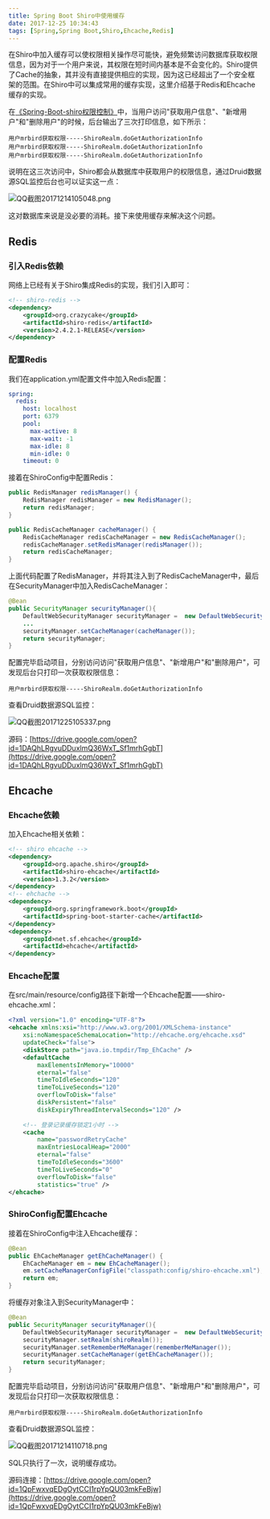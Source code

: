 ```yaml
---
title: Spring Boot Shiro中使用缓存
date: 2017-12-25 10:34:43
tags: [Spring,Spring Boot,Shiro,Ehcache,Redis]
---
```

在Shiro中加入缓存可以使权限相关操作尽可能快，避免频繁访问数据库获取权限信息，因为对于一个用户来说，其权限在短时间内基本是不会变化的。Shiro提供了Cache的抽象，其并没有直接提供相应的实现，因为这已经超出了一个安全框架的范围。在Shiro中可以集成常用的缓存实现，这里介绍基于Redis和Ehcache缓存的实现。

在[《Spring-Boot-shiro权限控制》](/Spring-Boot-Shiro权限控制.html)中，当用户访问"获取用户信息"、"新增用户"和"删除用户"的时候，后台输出了三次打印信息，如下所示：
<!--more-->
```
用户mrbird获取权限-----ShiroRealm.doGetAuthorizationInfo
用户mrbird获取权限-----ShiroRealm.doGetAuthorizationInfo
用户mrbird获取权限-----ShiroRealm.doGetAuthorizationInfo
```
说明在这三次访问中，Shiro都会从数据库中获取用户的权限信息，通过Druid数据源SQL监控后台也可以证实这一点：

![QQ截图20171214105048.png](img/QQ截图20171214105048.png)

这对数据库来说是没必要的消耗。接下来使用缓存来解决这个问题。
## Redis
### 引入Redis依赖
网络上已经有关于Shiro集成Redis的实现，我们引入即可：
```xml
<!-- shiro-redis -->
<dependency>
    <groupId>org.crazycake</groupId>
    <artifactId>shiro-redis</artifactId>
    <version>2.4.2.1-RELEASE</version>
</dependency>
```
### 配置Redis
我们在application.yml配置文件中加入Redis配置：
```yml
spring:
  redis:
    host: localhost
    port: 6379
    pool:
      max-active: 8
      max-wait: -1
      max-idle: 8
      min-idle: 0
    timeout: 0
```
接着在ShiroConfig中配置Redis：
```java
public RedisManager redisManager() {
    RedisManager redisManager = new RedisManager();
    return redisManager;
}

public RedisCacheManager cacheManager() {
    RedisCacheManager redisCacheManager = new RedisCacheManager();
    redisCacheManager.setRedisManager(redisManager());
    return redisCacheManager;
}
```
上面代码配置了RedisManager，并将其注入到了RedisCacheManager中，最后在SecurityManager中加入RedisCacheManager：
```java
@Bean  
public SecurityManager securityManager(){  
    DefaultWebSecurityManager securityManager =  new DefaultWebSecurityManager();
    ...
    securityManager.setCacheManager(cacheManager());
    return securityManager;  
}
```
配置完毕启动项目，分别访问访问"获取用户信息"、"新增用户"和"删除用户"，可发现后台只打印一次获取权限信息：
```
用户mrbird获取权限-----ShiroRealm.doGetAuthorizationInfo
```
查看Druid数据源SQL监控：

![QQ截图20171225105337.png](img/QQ截图20171225105337.png)

源码：[https://drive.google.com/open?id=1DAQhLRgvuDDuxlmQ36WxT_Sf1mrhGgbT](https://drive.google.com/open?id=1DAQhLRgvuDDuxlmQ36WxT_Sf1mrhGgbT)
## Ehcache
### Ehcache依赖
加入Ehcache相关依赖：
```xml
<!-- shiro ehcache -->
<dependency>
    <groupId>org.apache.shiro</groupId>
    <artifactId>shiro-ehcache</artifactId>
    <version>1.3.2</version>
</dependency>
<!-- ehchache -->
<dependency>
    <groupId>org.springframework.boot</groupId>
    <artifactId>spring-boot-starter-cache</artifactId>
</dependency>
<dependency>
    <groupId>net.sf.ehcache</groupId>
    <artifactId>ehcache</artifactId>
</dependency>
```
### Ehcache配置
在src/main/resource/config路径下新增一个Ehcache配置——shiro-ehcache.xml：
```xml
<?xml version="1.0" encoding="UTF-8"?>
<ehcache xmlns:xsi="http://www.w3.org/2001/XMLSchema-instance"
    xsi:noNamespaceSchemaLocation="http://ehcache.org/ehcache.xsd"
    updateCheck="false">
    <diskStore path="java.io.tmpdir/Tmp_EhCache" />
    <defaultCache
        maxElementsInMemory="10000"
        eternal="false"
        timeToIdleSeconds="120"
        timeToLiveSeconds="120"
        overflowToDisk="false"
        diskPersistent="false"
        diskExpiryThreadIntervalSeconds="120" />
    
    <!-- 登录记录缓存锁定1小时 -->
    <cache 
        name="passwordRetryCache"
        maxEntriesLocalHeap="2000"
        eternal="false"
        timeToIdleSeconds="3600"
        timeToLiveSeconds="0"
        overflowToDisk="false"
        statistics="true" />
</ehcache>
```
### ShiroConfig配置Ehcache
接着在ShiroConfig中注入Ehcache缓存：
```java
@Bean
public EhCacheManager getEhCacheManager() {
    EhCacheManager em = new EhCacheManager();
    em.setCacheManagerConfigFile("classpath:config/shiro-ehcache.xml");
    return em;
}
```
将缓存对象注入到SecurityManager中：
```java
@Bean  
public SecurityManager securityManager(){  
    DefaultWebSecurityManager securityManager =  new DefaultWebSecurityManager();
    securityManager.setRealm(shiroRealm());
    securityManager.setRememberMeManager(rememberMeManager());
    securityManager.setCacheManager(getEhCacheManager());
    return securityManager;  
}  
```
配置完毕启动项目，分别访问访问"获取用户信息"、"新增用户"和"删除用户"，可发现后台只打印一次获取权限信息：
```
用户mrbird获取权限-----ShiroRealm.doGetAuthorizationInfo
```
查看Druid数据源SQL监控：

![QQ截图20171214110718.png](img/QQ截图20171214110718.png)

SQL只执行了一次，说明缓存成功。

源码连接：[https://drive.google.com/open?id=1QpFwxvqEDgOytCCI1rpYpQU03mkFeBjw](https://drive.google.com/open?id=1QpFwxvqEDgOytCCI1rpYpQU03mkFeBjw)

